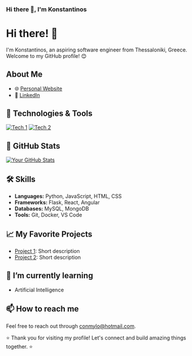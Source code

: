 ### Hi there 👋, I'm Konstantinos

<!--
**conmylo/conmylo** is a ✨ _special_ ✨ repository because its `README.md` (this file) appears on your GitHub profile.

Here are some ideas to get you started:

- 🔭 I’m currently working on ...
- 🌱 I’m currently learning ...
- 👯 I’m looking to collaborate on ...
- 🤔 I’m looking for help with ...
- 💬 Ask me about ...
- 📫 How to reach me: ...
- 😄 Pronouns: ...
- ⚡ Fun fact: ...
-->

# Hi there! 👋

I'm Konstantinos, an aspiring software engineer from Thessaloniki, Greece. Welcome to my GitHub profile! 😊

## About Me

- 🌐 [Personal Website](https://www.yourwebsite.com)
- 💼 [LinkedIn](https://www.linkedin.com/in/conmylo)

## 🔧 Technologies & Tools

[![Tech 1](https://img.shields.io/badge/-Tech1-333333?style=flat&logo=tech1)](https://www.example.com)
[![Tech 2](https://img.shields.io/badge/-Tech2-333333?style=flat&logo=tech2)](https://www.example.com)

## 🚀 GitHub Stats

[![Your GitHub Stats](https://github-readme-stats.vercel.app/api?username=conmylo&count_private=true&show_icons=true&theme=radical)](https://github.com/conmylo)

## 🛠️ Skills

- **Languages:** Python, JavaScript, HTML, CSS
- **Frameworks:** Flask, React, Angular
- **Databases:** MySQL, MongoDB
- **Tools:** Git, Docker, VS Code

## 📈 My Favorite Projects

- [Project 1](https://github.com/conmylo/databases-eeauth): Short description
- [Project 2](https://github.com/conmylo/neuralnets-eeauth): Short description

## 🌱 I’m currently learning

- Artificial Intelligence

## 📫 How to reach me

Feel free to reach out through [conmylo@hotmail.com](mailto:conmylo@hotnmail.com).

⭐️ Thank you for visiting my profile! Let's connect and build amazing things together. ⭐️
